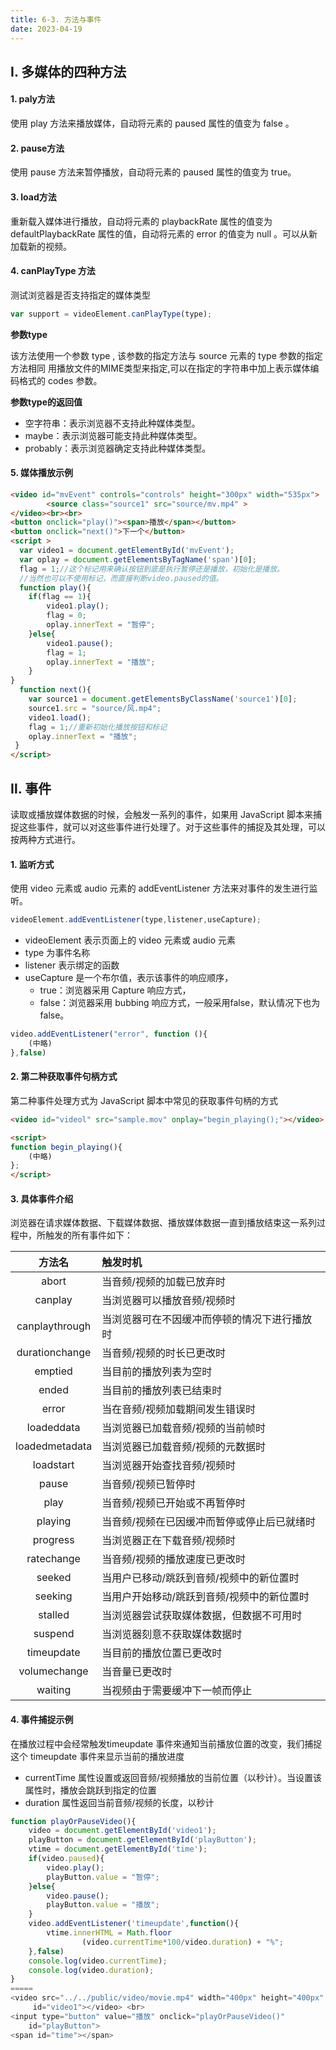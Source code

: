 ```yaml
---
title: 6-3. 方法与事件
date: 2023-04-19
---
```

## Ⅰ. 多媒体的四种方法
#### 1. paly方法
使用 play 方法来播放媒体，自动将元素的 paused 属性的值变为 false 。
#### 2. pause方法
使用 pause 方法来暂停播放，自动将元素的 paused 属性的值变为 true。
#### 3. load方法
重新载入媒体进行播放，自动将元素的 playbackRate 属性的值变为defaultPlaybackRate 属性的值，自动将元素的 error 的值变为 null 。可以从新加载新的视频。
#### 4.  canPlayType 方法
测试浏览器是否支持指定的媒体类型
```js
var support = videoElement.canPlayType(type);
```
**参数type**  

该方法使用一个参数 type , 该参数的指定方法与 source 元素的 type 参数的指定方法相同
用播放文件的MIME类型来指定,可以在指定的字符串中加上表示媒体编码格式的 codes 参数。

**参数type的返回值**
- 空字符串：表示浏览器不支持此种媒体类型。
- maybe：表示浏览器可能支持此种媒体类型。
- probably：表示浏览器确定支持此种媒体类型。
#### 5. 媒体播放示例
```html
<video id="mvEvent" controls="controls" height="300px" width="535px">
        <source class="source1" src="source/mv.mp4" >
</video><br><br>
<button onclick="play()"><span>播放</span></button>
<button onclick="next()">下一个</button>
<script >
  var video1 = document.getElementById('mvEvent');
  var oplay = document.getElementsByTagName('span')[0];
  flag = 1;//这个标记用来确认按钮到底是执行暂停还是播放，初始化是播放。
  //当然也可以不使用标记，而直接判断video.paused的值。
  function play(){
    if(flag == 1){
        video1.play();
        flag = 0;
        oplay.innerText = "暂停";
    }else{
        video1.pause();
        flag = 1;
        oplay.innerText = "播放";
    }       
}
  function next(){
    var source1 = document.getElementsByClassName('source1')[0];
    source1.src = "source/风.mp4";       
    video1.load();
    flag = 1;//重新初始化播放按钮和标记
    oplay.innerText = "播放";
 }
</script>
```

## Ⅱ. 事件
读取或播放媒体数据的时候，会触发一系列的事件，如果用 JavaScript 脚本来捕捉这些事件，就可以对这些事件进行处理了。对于这些事件的捕捉及其处理，可以按两种方式进行。
#### 1. 监听方式
使用 video 元素或 audio 元素的 addEventListener 方法来对事件的发生进行监听。
```js
videoElement.addEventListener(type,listener,useCapture);
```
- videoElement 表示页面上的 video 元素或 audio 元素
- type 为事件名称
- listener 表示绑定的函数
- useCapture 是一个布尔值，表示该事件的响应顺序，
    - true：浏览器采用 Capture 响应方式，
    - false：浏览器采用 bubbing 响应方式，一般采用false，默认情况下也为false。
```js
video.addEventListener("error", function (){
    (中略)
},false)
```
#### 2. 第二种获取事件句柄方式
第二种事件处理方式为 JavaScript 脚本中常见的获取事件句柄的方式
```html
<video id="videol" src="sample.mov" onplay="begin_playing();"></video>

<script>
function begin_playing(){
    (中略)
};
</script>
```
#### 3. 具体事件介绍
浏览器在请求媒体数据、下载媒体数据、播放媒体数据一直到播放结束这一系列过程中，所触发的所有事件如下：

|方法名|触发时机|
| :--------: | :------- |
| abort| 当音频/视频的加载已放弃时 |
| canplay  | 当浏览器可以播放音频/视频时|
| canplaythrough | 当浏览器可在不因缓冲而停顿的情况下进行播放时 |
| durationchange | 当音频/视频的时长已更改时  |
| emptied | 当目前的播放列表为空时  |
| ended | 当目前的播放列表已结束时  |
| error | 当在音频/视频加载期间发生错误时 |
| loadeddata| 当浏览器已加载音频/视频的当前帧时 |
| loadedmetadata | 当浏览器已加载音频/视频的元数据时   |
| loadstart | 当浏览器开始查找音频/视频时   |
| pause | 当音频/视频已暂停时|
| play| 当音频/视频已开始或不再暂停时    |
| playing  | 当音频/视频在已因缓冲而暂停或停止后已就绪时 |
| progress  | 当浏览器正在下载音频/视频时  |
| ratechange  | 当音频/视频的播放速度已更改时    |
| seeked  | 当用户已移动/跳跃到音频/视频中的新位置时  |
| seeking  | 当用户开始移动/跳跃到音频/视频中的新位置时 |
| stalled   | 当浏览器尝试获取媒体数据，但数据不可用时   |
| suspend    | 当浏览器刻意不获取媒体数据时         |
| timeupdate     | 当目前的播放位置已更改时           |
| volumechange  | 当音量已更改时                |
| waiting   | 当视频由于需要缓冲下一帧而停止        |


#### 4. 事件捕捉示例
在播放过程中会经常触发timeupdate 事件來通知当前播放位置的改变，我们捕捉这个 timeupdate 事件来显示当前的播放进度
- currentTime 属性设置或返回音频/视频播放的当前位置（以秒计）。当设置该属性时，播放会跳跃到指定的位置
- duration 属性返回当前音频/视频的长度，以秒计

```js
function playOrPauseVideo(){
    video = document.getElementById('video1');
    playButton = document.getElementById('playButton');
    vtime = document.getElementById('time');
    if(video.paused){
        video.play();
        playButton.value = "暂停";
    }else{
        video.pause();
        playButton.value = "播放";
    }
    video.addEventListener('timeupdate',function(){
        vtime.innerHTML = Math.floor
                (video.currentTime*100/video.duration) + "%";
    },false)
    console.log(video.currentTime);
    console.log(video.duration);
}
=====
<video src="../../public/video/movie.mp4" width="400px" height="400px"
     id="video1"></video> <br>
<input type="button" value="播放" onclick="playOrPauseVideo()" 
    id="playButton">
<span id="time"></span>
```

